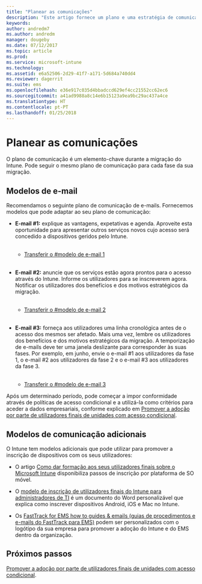 ```yaml
---
title: "Planear as comunicações"
description: "Este artigo fornece um plano e uma estratégia de comunicação de migração."
keywords: 
author: andredm7
ms.author: andredm
manager: dougeby
ms.date: 07/12/2017
ms.topic: article
ms.prod: 
ms.service: microsoft-intune
ms.technology: 
ms.assetid: e6a52506-2d29-41f7-a171-5d684a740dd4
ms.reviewer: dagerrit
ms.suite: ems
ms.openlocfilehash: e36e917c035d4bbadccd629ef4cc21552cc62ec6
ms.sourcegitcommit: a41ad9988a8c14e6b15123a9ea9bc29ac437a4ce
ms.translationtype: HT
ms.contentlocale: pt-PT
ms.lasthandoff: 01/25/2018
---
```

# <a name="plan-communications"></a>Planear as comunicações

O plano de comunicação é um elemento-chave durante a migração do Intune. Pode seguir o mesmo plano de comunicação para cada fase da sua migração.

## <a name="email-templates"></a>Modelos de e-mail

Recomendamos o seguinte plano de comunicação de e-mails. Fornecemos modelos que pode adaptar ao seu plano de comunicação:

-   **E-mail \#1:** explique as vantagens, expetativas e agenda. Aproveite esta oportunidade para apresentar outros serviços novos cujo acesso será concedido a dispositivos geridos pelo Intune.<br/><br/>


    -   [Transferir o \#modelo de e-mail 1](https://gallery.technet.microsoft.com/Intune-migration-guide-end-e3209b35)
<br></br>

-   **E-mail \#2:** anuncie que os serviços estão agora prontos para o acesso através do Intune. Informe os utilizadores para se inscreverem agora. Notificar os utilizadores dos benefícios e dos motivos estratégicos da migração.<br/><br/>


    -   [Transferir o \#modelo de e-mail 2](https://gallery.technet.microsoft.com/Intune-migration-guide-end-a9d25eb5)
<br></br>

-   **E-mail \#3:** forneça aos utilizadores uma linha cronológica antes de o acesso dos mesmos ser afetado. Mais uma vez, lembre os utilizadores dos benefícios e dos motivos estratégicos da migração. A temporização de e-mails deve ter uma janela deslizante para corresponder às suas fases. Por exemplo, em junho, envie o e-mail \#1 aos utilizadores da fase 1, o e-mail \#2 aos utilizadores da fase 2 e o e-mail \#3 aos utilizadores da fase 3.<br/><br/>

    -   [Transferir o \#modelo de e-mail 3 ](https://gallery.technet.microsoft.com/Intune-migration-guide-end-831521b5)

Após um determinado período, pode começar a impor conformidade através de políticas de acesso condicional e a utilizá-la como critérios para aceder a dados empresariais, conforme explicado em [Promover a adoção por parte de utilizadores finais de unidades com acesso condicional](migration-guide-drive-adoption.md).

## <a name="additional-communication-templates"></a>Modelos de comunicação adicionais

O Intune tem modelos adicionais que pode utilizar para promover a inscrição de dispositivos com os seus utilizadores:

-   O artigo [Como dar formação aos seus utilizadores finais sobre o Microsoft Intune](end-user-educate.md) disponibiliza passos de inscrição por plataforma de SO móvel.

-   O [modelo de inscrição de utilizadores finais do Intune para administradores de TI](https://gallery.technet.microsoft.com/End-user-Intune-enrollment-55dfd64a) é um documento do Word personalizável que explica como inscrever dispositivos Android, iOS e Mac no Intune.

-   Os [FastTrack for EMS how to guides & emails (guias de procedimentos e e-mails do FastTrack para EMS)](https://gallery.technet.microsoft.com/FastTrack-for-EMS-How-To-f170da4c) podem ser personalizados com o logótipo da sua empresa para promover a adoção do Intune e do EMS dentro da organização.

## <a name="next-steps"></a>Próximos passos

[Promover a adoção por parte de utilizadores finais de unidades com acesso condicional](migration-guide-drive-adoption.md).
